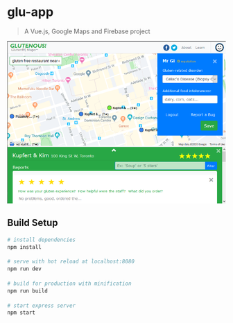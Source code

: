 # glu-app

> A Vue.js, Google Maps and Firebase project

![preview img](https://github.com/david-gi/glu-app/blob/master/sample%20-%20glutenousORG.png)

## Build Setup

``` bash
# install dependencies
npm install

# serve with hot reload at localhost:8080
npm run dev

# build for production with minification
npm run build

# start express server
npm start
```

